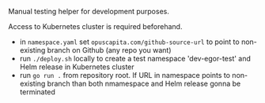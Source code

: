 Manual testing helper for development purposes.

Access to Kubernetes cluster is required beforehand.

- in `namespace.yaml` set `opuscapita.com/github-source-url` to point to non-existing branch on Github (any repo you want)
- run `./deploy.sh` locally to create a test namespace 'dev-egor-test' and Helm release in Kubernetes cluster
- run `go run .` from repository root. If URL in namespace points to non-existing branch than both nmamespace and Helm release gonna be terminated
